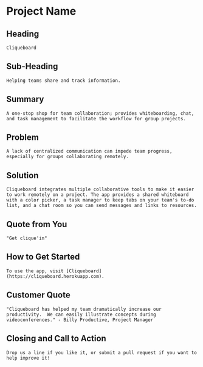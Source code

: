 # Project Name #

## Heading ##
  	Cliqueboard

## Sub-Heading ##
  	Helping teams share and track information.

## Summary ##
  	A one-stop shop for team collaboration; provides whiteboarding, chat, and task management to facilitate the workflow for group projects.

## Problem ##
  	A lack of centralized communication can impede team progress, especially for groups collaborating remotely.

## Solution ##
  	Cliqueboard integrates multiple collaborative tools to make it easier to work remotely on a project. The app provides a shared whiteboard with a color picker, a task manager to keep tabs on your team's to-do list, and a chat room so you can send messages and links to resources.

## Quote from You ##
  	"Get clique'in"

## How to Get Started ##
  	To use the app, visit [Cliqueboard](https://cliqueboard.herokuapp.com).

## Customer Quote ##
 	"Cliqueboard has helped my team dramatically increase our productivity.  We can easily illustrate concepts during videoconferences." - Billy Productive, Project Manager

## Closing and Call to Action ##
    Drop us a line if you like it, or submit a pull request if you want to help improve it!
